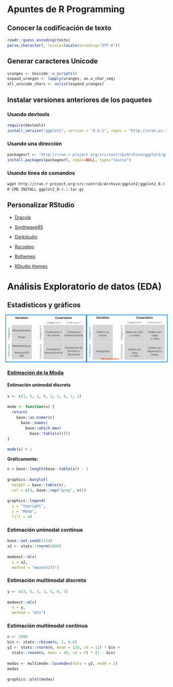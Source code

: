# Apuntes de R Programming

## Conocer la codificación de texto

```r
readr::guess_encoding(texto)
parse_character(, locale=locale(encoding="UTF-8"))
```

## Generar caracteres Unicode

```r
uranges <- Unicode::u_scripts()
expand_uranges <- lapply(uranges, as.u_char_seq)
all_unicode_chars <- unlist(expand_uranges)
```

## Instalar versiones anteriores de los paquetes

### Usando devtools

```r
require(devtools)
install_version("ggplot2", version = "0.9.1", repos = "http://cran.us.r-project.org")
```

### Usando una dirección

```r
packageurl <- "http://cran.r-project.org/src/contrib/Archive/ggplot2/ggplot2_0.9.1.tar.gz"
install.packages(packageurl, repos=NULL, type="source")
```

### Usando línea de comandos

```r
wget http://cran.r-project.org/src/contrib/Archive/ggplot2/ggplot2_0.9.1.tar.gz
R CMD INSTALL ggplot2_0.9.1.tar.gz
```

## Personalizar RStudio

- [Dracula](https://draculatheme.com/rstudio)

- [Synthwave85](https://github.com/jnolis/synthwave85)

- [Darkstudio](https://rileytwo.github.io/darkstudio/)

- [Rscodeio](https://github.com/anthonynorth/rscodeio)

- [Rsthemes](https://www.garrickadenbuie.com/project/rsthemes/)

- [RStudio themes](https://github.com/mkearney/rstudiothemes)

# Análisis Exploratorio de datos (EDA)

## Estadísticos y gráficos

<div style="display: flex; justify-content: center;">
    <img 
        src="./img/estadisticos.jpg" 
        alt="Estadísticos" 
        style="width: 50%; border: 2px solid #148eeb; padding: 1px;"
    />
    <img 
        src="./img/graficos.jpg" 
        alt="Gráficos" 
        style="width: 50%; border: 2px solid #148eeb; padding: 1px;" 
    />
</div>

### [Estimación de la Moda](https://r-coder.com/moda-r/)

#### Estimación unimodal discreta

```r
x <- c(1, 5, 1, 6, 2, 1, 6, 7, 1)

mode <- function(x) {
  return(
    base::as.numeric(
      base::names(
        base::which.max(
          base::table(x)))))
}

mode(x) # 1
```
**Gráficamente:**

```r
n = base::length(base::table(x)) - 1

graphics::barplot(
  height = base::table(x),
  col = c(4, base::rep("gray", n)))

graphics::legend(
  x = "topright", 
  y = "Moda", 
  fill = 4)
```

### Estimación unimodal continua

```r
base::set.seed(1234)
x2 <- stats::rnorm(1000)

modeest::mlv(
  x = x2,
  method = "meanshift")
```

### Estimación multimodal discreta

```r
y <- c(3, 5, 3, 3, 5, 6, 5)

modeest::mlv(
  x = y, 
  method = "mfv")
```

### Estimación multimodal continua

```r
n <- 1000
bin <- stats::rbinom(n, 1, 0.6)
y2 <- stats::rnorm(n, mean = 120, sd = 11) * bin + 
  stats::rnorm(n, mean = 40, sd = 5) * (1 - bin)

modas <- multimode::locmodes(data = y2, mod0 = 2)
modas

graphics::plot(modas)
```
